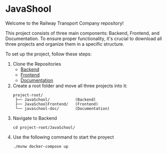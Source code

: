 # JavaShool

Welcome to the Railway Transport Company repository!

This project consists of three main components: Backend, Frontend, and Documentation. To ensure proper functionality, it's crucial to download all three projects and organize them in a specific structure.

To set up the project, follow these steps:

1. Clone the Repositories
   - [Backend](https://github.com/antonioacd/JavaShool.git)
   - [Frontend](https://github.com/antonioacd/JavaSchoolFrontend.git)
   - [Documentation](https://github.com/antonioacd/javaschool-doc.git)
3. Create a root folder and move all three projects into it:
   ```
   project-root/
    ├── JavaSchool/           (Backend)
    ├── JavaSchoolFrontend/   (Frontend)
    └── javaschool-doc/       (Documentation)
   ```
4. Navigate to Backend
   ```
   cd project-root/JavaSchool/
   ```
5. Use the following command to start the proyect
   ```
   ./mvnw docker-compose up
